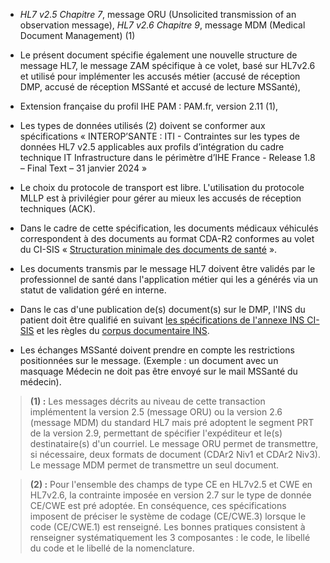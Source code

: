 
-   _HL7 v2.5 Chapitre 7_, message ORU (Unsolicited transmission of an observation message), _HL7 v2.6 Chapitre 9_, message MDM (Medical Document Management) (1)

-   Le présent document spécifie également une nouvelle structure de
    message HL7, le message ZAM spécifique à ce volet, basé sur HL7v2.6
    et utilisé pour implémenter les accusés métier (accusé de réception
    DMP, accusé de réception MSSanté et accusé de lecture MSSanté),

-   Extension française du profil IHE PAM : PAM.fr, version 2.11 (1),

-   Les types de données utilisés (2) doivent se conformer aux
    spécifications « INTEROP’SANTE : ITI - Contraintes sur les types de données HL7 v2.5 applicables aux profils d’intégration du cadre technique IT Infrastructure dans le périmètre d’IHE France - Release 1.8 – Final Text – 31 janvier 2024 »

-   Le choix du protocole de transport est libre. L'utilisation du
    protocole MLLP est à privilégier pour gérer au mieux les accusés de
    réception techniques (ACK).

-   Dans le cadre de cette spécification, les documents médicaux
    véhiculés correspondent à des documents au format CDA-R2 conformes
    au volet du CI-SIS « [Structuration minimale des documents de santé](https://esante.gouv.fr/sites/default/files/media_entity/documents/ci-sis_contenu_volet-structuration-minimale_v1.15.pdf) ».

-   Les documents transmis par le message HL7 doivent être validés par
    le professionnel de santé dans l'application métier qui les a
    générés via un statut de validation géré en interne.

-   Dans le cas d'une publication de(s) document(s) sur le DMP, l'INS du
    patient doit être qualifié en suivant [les spécifications de l'annexe
    INS CI-SIS](https://esante.gouv.fr/sites/default/files/media_entity/documents/ans_cisis-tec_annexe-ins_1.5.pdf) et les règles du [corpus documentaire INS](https://esante.gouv.fr/produits-services/referentiel-ins).

-   Les échanges MSSanté doivent prendre en compte les restrictions
    positionnées sur le message. (Exemple : un document avec un masquage
    Médecin ne doit pas être envoyé sur le mail MSSanté du médecin).


<blockquote class="stu-note">
    <p>
    <b>(1) :</b> Les messages décrits au niveau de cette transaction implémentent la version 2.5 (message ORU) ou la version 2.6 (message MDM) du standard HL7 mais pré adoptent le segment PRT de la version 2.9, permettant de spécifier l'expéditeur et le(s) destinataire(s) d'un courriel.
    Le message ORU permet de transmettre, si nécessaire, deux formats de
    document (CDAr2 Niv1 et CDAr2 Niv3). Le message MDM permet de transmettre un seul document.
    </p>
</blockquote>

<blockquote class="stu-note">
    <p>
    <b>(2) :</b> Pour l'ensemble des champs de type CE en HL7v2.5 et CWE en HL7v2.6, la contrainte imposée en version 2.7 sur le type de donnée CE/CWE est pré adoptée. En conséquence, ces spécifications imposent de préciser le système de codage (CE/CWE.3) lorsque le code (CE/CWE.1) est renseigné.
    Les bonnes pratiques consistent à renseigner systématiquement les 3
    composantes : le code, le libellé du code et le libellé de la
    nomenclature.
    </p>
</blockquote>